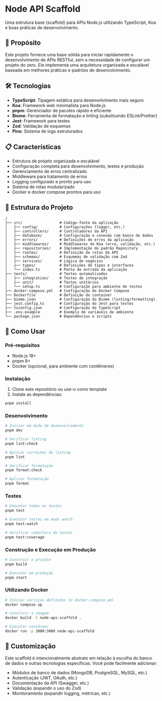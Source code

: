 # Node API Scaffold

Uma estrutura base (scaffold) para APIs Node.js utilizando TypeScript, Koa e boas práticas de desenvolvimento.

## 🚀 Propósito

Este projeto fornece uma base sólida para iniciar rapidamente o desenvolvimento de APIs RESTful, sem a necessidade de configurar um projeto do zero. Ele implementa uma arquitetura organizada e escalável baseada em melhores práticas e padrões de desenvolvimento.

## 🛠️ Tecnologias

- **TypeScript**: Tipagem estática para desenvolvimento mais seguro
- **Koa**: Framework web minimalista para Node.js
- **pnpm**: Gerenciador de pacotes rápido e eficiente
- **Biome**: Ferramenta de formatação e linting (substituindo ESLint/Prettier)
- **Jest**: Framework para testes
- **Zod**: Validação de esquemas
- **Pino**: Sistema de logs estruturados

## 📋 Características

- Estrutura de projeto organizada e escalável
- Configuração completa para desenvolvimento, testes e produção
- Gerenciamento de erros centralizado
- Middleware para tratamento de erros
- Logging configurado e pronto para uso
- Sistema de rotas modularizado
- Docker e docker compose prontos para uso

## 📂 Estrutura do Projeto

```
/
├── src/                 # Código-fonte da aplicação
│   ├── config/          # Configurações (logger, etc.)
│   ├── controllers/     # Controladores da API
│   ├── database/        # Configuração e conexão com banco de dados
│   ├── errors/          # Definições de erros da aplicação
│   ├── middlewares/     # Middlewares do Koa (erro, validação, etc.)
│   ├── repositories/    # Implementação do padrão Repository
│   ├── routes/          # Definição de rotas da API
│   ├── schemas/         # Esquemas de validação com Zod
│   ├── services/        # Lógica de negócios
│   ├── types/           # Definições de tipos e interfaces
│   └── index.ts         # Ponto de entrada da aplicação
├── tests/               # Testes automatizados
│   ├── integration/     # Testes de integração
│   ├── unit/            # Testes unitários
│   └── setup.ts         # Configuração para ambiente de testes
├── docker-compose.yml   # Configuração do Docker Compose
├── Dockerfile           # Definição do container
├── biome.json           # Configuração do Biome (linting/formatting)
├── jest.config.ts       # Configuração do Jest para testes
├── tsconfig.json        # Configuração do TypeScript
├── .env.example         # Exemplo de variáveis de ambiente
└── package.json         # Dependências e scripts
```

## 🚀 Como Usar

### Pré-requisitos

- Node.js 18+
- pnpm 8+
- Docker (opcional, para ambiente com contêineres)

### Instalação

1. Clone este repositório ou use-o como template
2. Instale as dependências:

```bash
pnpm install
```

### Desenvolvimento

```bash
# Iniciar em modo de desenvolvimento
pnpm dev

# Verificar linting
pnpm lint:check

# Aplicar correções de linting
pnpm lint

# Verificar formatação
pnpm format:check

# Aplicar formatação
pnpm format
```

### Testes

```bash
# Executar todos os testes
pnpm test

# Executar testes em modo watch
pnpm test:watch

# Verificar cobertura de testes
pnpm test:coverage
```

### Construção e Execução em Produção

```bash
# Construir o projeto
pnpm build

# Executar em produção
pnpm start
```

### Utilizando Docker

```bash
# Iniciar serviços definidos no docker-compose.yml
docker compose up

# Construir a imagem
docker build -t node-api-scaffold .

# Executar contêiner
docker run -p 3000:3000 node-api-scaffold
```

## 🧩 Customização

Este scaffold é intencionalmente abstrato em relação à escolha do banco de dados e outras tecnologias específicas. Você pode facilmente adicionar:

- Módulos de banco de dados (MongoDB, PostgreSQL, MySQL, etc.)
- Autenticação (JWT, OAuth, etc.)
- Documentação da API (Swagger, etc.)
- Validação (expandir o uso do Zod)
- Monitoramento (expandir logging, métricas, etc.)
